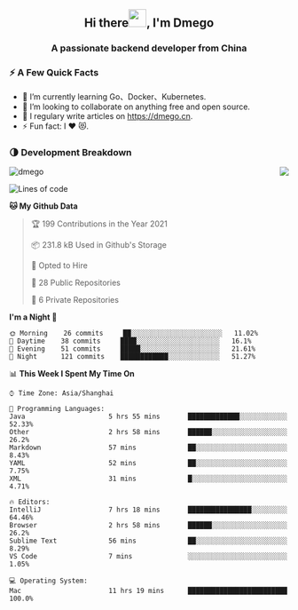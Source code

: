 <h2 align="center">Hi there<img src="https://cdn.jsdelivr.net/gh/dmego/images/img/Hi.gif" height="32" />, I'm Dmego </h2>
<h3 align="center">A passionate backend developer from China</h3>

### ⚡️ A Few Quick Facts

<ul>
    <li> 🌱 I’m currently learning Go、Docker、Kubernetes.</li>
    <li> 👯 I’m looking to collaborate on anything free and open source.</li>
    <li> 📝 I regulary write articles on <a href="https://dmego.cn">https://dmego.cn</a>.</li>
    <li> ⚡ Fun fact: I ❤️ 😻.</li>
</ul>

### 🌗 Development Breakdown

<img src="https://komarev.com/ghpvc/?username=dmego" alt="dmego" />

<img align="right" src="https://github-readme-stats.vercel.app/api?username=dmego&show_icons=true&icon_color=1573B3&hide_title=true&text_color=718096&bg_color=00000000&hide_border=true"/>

<!--START_SECTION:waka-->
![Lines of code](https://img.shields.io/badge/From%20Hello%20World%20I%27ve%20Written-228547%20lines%20of%20code-blue)

**🐱 My Github Data** 

> 🏆 199 Contributions in the Year 2021
 > 
> 📦 231.8 kB Used in Github's Storage 
 > 
> 💼 Opted to Hire
 > 
> 📜 28 Public Repositories 
 > 
> 🔑 6 Private Repositories  
 > 
**I'm a Night 🦉** 

```text
🌞 Morning    26 commits     ██░░░░░░░░░░░░░░░░░░░░░░░   11.02% 
🌆 Daytime    38 commits     ████░░░░░░░░░░░░░░░░░░░░░   16.1% 
🌃 Evening    51 commits     █████░░░░░░░░░░░░░░░░░░░░   21.61% 
🌙 Night      121 commits    ████████████░░░░░░░░░░░░░   51.27%

```


📊 **This Week I Spent My Time On** 

```text
⌚︎ Time Zone: Asia/Shanghai

💬 Programming Languages: 
Java                     5 hrs 55 mins       █████████████░░░░░░░░░░░░   52.33% 
Other                    2 hrs 58 mins       ██████░░░░░░░░░░░░░░░░░░░   26.2% 
Markdown                 57 mins             ██░░░░░░░░░░░░░░░░░░░░░░░   8.43% 
YAML                     52 mins             ██░░░░░░░░░░░░░░░░░░░░░░░   7.75% 
XML                      31 mins             █░░░░░░░░░░░░░░░░░░░░░░░░   4.71%

🔥 Editors: 
IntelliJ                 7 hrs 18 mins       ████████████████░░░░░░░░░   64.46% 
Browser                  2 hrs 58 mins       ██████░░░░░░░░░░░░░░░░░░░   26.2% 
Sublime Text             56 mins             ██░░░░░░░░░░░░░░░░░░░░░░░   8.29% 
VS Code                  7 mins              ░░░░░░░░░░░░░░░░░░░░░░░░░   1.05%

💻 Operating System: 
Mac                      11 hrs 19 mins      █████████████████████████   100.0%

```


<!--END_SECTION:waka-->
